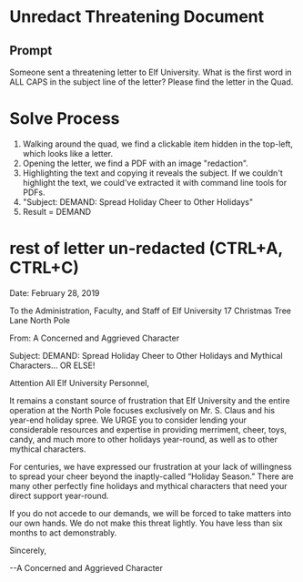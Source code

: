 # Unredact Threatening Document
## Prompt
Someone sent a threatening letter to Elf University. What is the first word in ALL CAPS in the subject line of the letter? Please find the letter in the Quad.

# Solve Process

1. Walking around the quad, we find a clickable item hidden in the top-left, which looks like a letter.
1. Opening the letter, we find a PDF with an image "redaction".
1. Highlighting the text and copying it reveals the subject. If we couldn't highlight the text, we could've extracted it with command line tools for PDFs.
1. "Subject: DEMAND: Spread Holiday Cheer to Other Holidays"
1. Result = DEMAND

# rest of letter un-redacted (CTRL+A, CTRL+C)

Date: February 28, 2019

To the Administration, Faculty, and Staff of Elf University
17 Christmas Tree Lane
North Pole

From: A Concerned and Aggrieved Character

Subject: DEMAND: Spread Holiday Cheer to Other Holidays and Mythical Characters… OR
ELSE!


Attention All Elf University Personnel,

It remains a constant source of frustration that Elf University and the entire operation at the
North Pole focuses exclusively on Mr. S. Claus and his year-end holiday spree. We URGE
you to consider lending your considerable resources and expertise in providing merriment,
cheer, toys, candy, and much more to other holidays year-round, as well as to other mythical
characters.

For centuries, we have expressed our frustration at your lack of willingness to spread your
cheer beyond the inaptly-called “Holiday Season.” There are many other perfectly fine
holidays and mythical characters that need your direct support year-round.

If you do not accede to our demands, we will be forced to take matters into our own hands.
We do not make this threat lightly. You have less than six months to act demonstrably.

Sincerely,

--A Concerned and Aggrieved Character